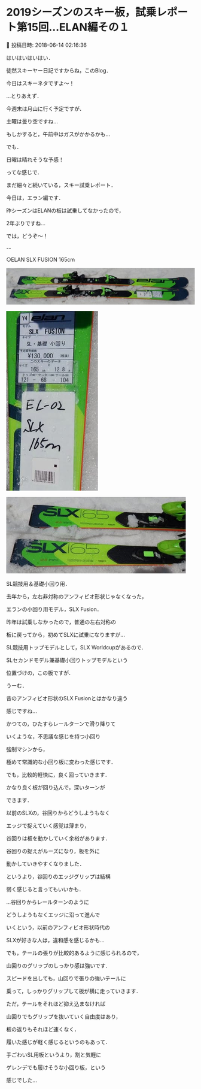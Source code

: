 # 2019シーズンのスキー板，試乗レポート第15回…ELAN編その１

📅 投稿日時: 2018-06-14 02:16:36

はいはいはいはい．


徒然スキーヤー日記ですからね，このBlog．


今日はスキーネタですよ～！





…とりあえず．


今週末は月山に行く予定ですが．


土曜は曇り空ですね…


もしかすると，午前中はガスがかかるかも…


でも．


日曜は晴れそうな予感！





ってな感じで．


まだ細々と続いている，スキー試乗レポート．


今日は，エラン編です．


昨シーズンはELANの板は試乗してなかったので，


2年ぶりですね…





では，どうぞ～！[]()





--





○ELAN SLX FUSION 165cm







![bb566bd14d1d3154b37ec19606bb15b6.jpg](images/bb566bd14d1d3154b37ec19606bb15b6.jpg)









![05a780c58d2ad13ce1c3b70fb3251662.jpg](images/05a780c58d2ad13ce1c3b70fb3251662.jpg)









![29a5c6dc507ec9a9793b81b258ebd7a4.jpg](images/29a5c6dc507ec9a9793b81b258ebd7a4.jpg)







SL競技用＆基礎小回り用．





去年から，左右非対称のアンフィビオ形状じゃなくなった，


エランの小回り用モデル，SLX Fusion．


昨年は試乗しなかったので，普通の左右対称の


板に戻ってから，初めてSLXに試乗になりますが…





SL競技用トップモデルとして，SLX Worldcupがあるので．


SLセカンドモデル兼基礎小回りトップモデルという


位置づけの，この板ですが．





うーむ．


昔のアンフィビオ形状のSLX Fusionとはかなり違う


感じですね…


かつての，ひたすらレールターンで滑り降りて


いくような，不思議な感じを持つ小回り


強制マシンから，


極めて常識的な小回り板に変わった感じです．





でも，比較的軽快に，良く回っていきます．


かなり良く板が回り込んで，深いターンが


できます．





以前のSLXの，谷回りからどうしようもなく


エッジで捉えていく感覚は薄まり，


谷回りは板を動かしていく余裕があります．


谷回りの捉えがルーズになり，板を外に


動かしていきやすくなりました．


というより，谷回りのエッジグリップは結構


弱く感じると言ってもいいかも．


…谷回りからレールターンのように


どうしようもなくエッジに沿って進んで


いくという，以前のアンフィビオ形状時代の


SLXが好きな人は，違和感を感じるかも…





でも，テールの張りが比較的あるように感じられるので，


山回りのグリップのしっかり感は強いです．


スピードを出しても，山回りで張りの強いテールに


乗って，しっかりグリップして板が横に走っていきます．





ただ，テールをそれほど抑え込まなければ


山回りでもグリップを抜いていく自由度はあり，


板の返りもそれほど速くなく．


履いた感じが軽く感じるというのもあって．


手ごわいSL用板というより，割と気軽に


ゲレンデでも履けそうな小回り板，という


感じでした…
